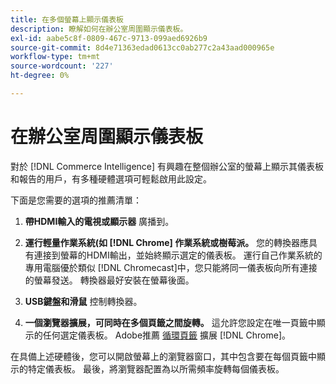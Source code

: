 ```yaml
---
title: 在多個螢幕上顯示儀表板
description: 瞭解如何在辦公室周圍顯示儀表板。
exl-id: aabe5c8f-0809-467c-9713-099aed6926b9
source-git-commit: 8d4e71363edad0613cc0ab277c2a43aad000965e
workflow-type: tm+mt
source-wordcount: '227'
ht-degree: 0%

---
```


# 在辦公室周圍顯示儀表板

對於 [!DNL Commerce Intelligence] 有興趣在整個辦公室的螢幕上顯示其儀表板和報告的用戶，有多種硬體選項可輕鬆啟用此設定。

下面是您需要的選項的推薦清單：

1. **帶HDMI輸入的電視或顯示器** 廣播到。

1. **運行輕量作業系統(如 [!DNL Chrome] 作業系統或樹莓派。** 您的轉換器應具有連接到螢幕的HDMI輸出，並始終顯示選定的儀表板。 運行自己作業系統的專用電腦優於類似 [!DNL Chromecast]中，您只能將同一儀表板向所有連接的螢幕發送。 轉換器最好安裝在螢幕後面。

1. **USB鍵盤和滑鼠** 控制轉換器。

1. **一個瀏覽器擴展，可同時在多個頁籤之間旋轉。** 這允許您設定在唯一頁籤中顯示的任何選定儀表板。 Adobe推薦 [循環頁籤](https://chrome.google.com/webstore/detail/revolver-tabs/dlknooajieciikpedpldejhhijacnbda?hl=en) 擴展 [!DNL Chrome]。

在具備上述硬體後，您可以開啟螢幕上的瀏覽器窗口，其中包含要在每個頁籤中顯示的特定儀表板。 最後，將瀏覽器配置為以所需頻率旋轉每個儀表板。
